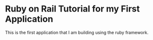 # Ruby on Rail Tutorial for my First Application

This is the first application that I am building using the ruby framework.
